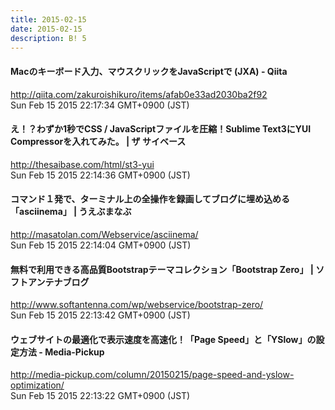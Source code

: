 ```yaml
---
title: 2015-02-15
date: 2015-02-15
description: B! 5
---
```


#### Macのキーボード入力、マウスクリックをJavaScriptで (JXA) - Qiita
http://qiita.com/zakuroishikuro/items/afab0e33ad2030ba2f92<br>
Sun Feb 15 2015 22:17:34 GMT+0900 (JST)<br>


####  え！？わずか1秒でCSS / JavaScriptファイルを圧縮！Sublime Text3にYUI Compressorを入れてみた。 | ザ サイベース
http://thesaibase.com/html/st3-yui<br>
Sun Feb 15 2015 22:14:36 GMT+0900 (JST)<br>


#### コマンド１発で、ターミナル上の全操作を録画してブログに埋め込める「asciinema」 | うえぶまなぶ
http://masatolan.com/Webservice/asciinema/<br>
Sun Feb 15 2015 22:14:04 GMT+0900 (JST)<br>


####   無料で利用できる高品質Bootstrapテーマコレクション「Bootstrap Zero」 | ソフトアンテナブログ
http://www.softantenna.com/wp/webservice/bootstrap-zero/<br>
Sun Feb 15 2015 22:13:42 GMT+0900 (JST)<br>


#### ウェブサイトの最適化で表示速度を高速化！「Page Speed」と「YSlow」の設定方法 - Media-Pickup
http://media-pickup.com/column/20150215/page-speed-and-yslow-optimization/<br>
Sun Feb 15 2015 22:13:22 GMT+0900 (JST)<br>


